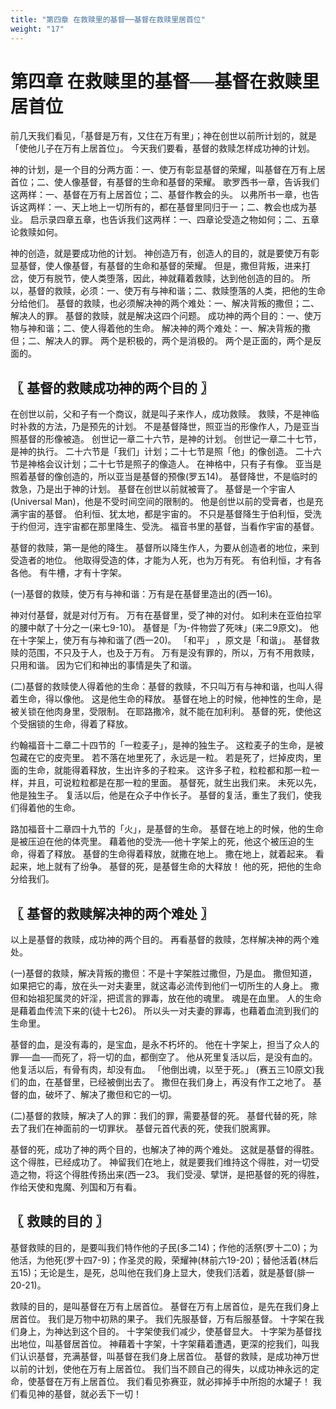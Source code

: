 ```yaml
---
title: "第四章 在救赎里的基督──基督在救赎里居首位"
weight: "17"
---
```


# 第四章 在救赎里的基督──基督在救赎里居首位


前几天我们看见，「基督是万有，又住在万有里」；神在创世以前所计划的，就是「使他儿子在万有上居首位」。
今天我们要看，基督的救赎怎样成功神的计划。

神的计划，是一个目的分两方面：一、使万有彰显基督的荣耀，叫基督在万有上居首位；二、使人像基督，有基督的生命和基督的荣耀。
歌罗西书一章，告诉我们这两样：一、基督在万有上居首位；二、基督作教会的头。
以弗所书一章，也告诉这两样：一、天上地上一切所有的，都在基督里同归于一；二、教会也成为基业。
启示录四章五章，也告诉我们这两样：一、四章论受造之物如何；二、五章论救赎如何。

神的创造，就是要成功他的计划。
神创造万有，创造人的目的，就是要使万有彰显基督，使人像基督，有基督的生命和基督的荣耀。
但是，撒但背叛，进来打岔，使万有脱节，使人类堕落，因此，神就藉着救赎，达到他创造的目的。
所以，基督的救赎，必须：一、使万有与神和谐；二、救赎堕落的人类，把他的生命分给他们。
基督的救赎，也必须解决神的两个难处：一、解决背叛的撒但；二、解决人的罪。
基督的救赎，就是解决这四个问题。
成功神的两个目的：一、使万物与神和谐；二、使人得着他的生命。
解决神的两个难处：一、解决背叛的撒但；二、解决人的罪。
两个是积极的，两个是消极的。
两个是正面的，两个是反面的。

## 〖 基督的救赎成功神的两个目的 〗

在创世以前，父和子有一个商议，就是叫子来作人，成功救赎。
救赎，不是神临时补救的方法，乃是预先的计划。
不是基督降世，照亚当的形像作人，乃是亚当照基督的形像被造。
创世记一章二十六节，是神的计划。
创世记一章二十七节，是神的执行。
二十六节是「我们」计划；二十七节是照「他」的像创造。
二十六节是神格会议计划；二十七节是照子的像造人。
在神格中，只有子有像。
亚当是照着基督的像创造的，所以亚当是基督的预像(罗五14)。
基督降世，不是临时的救急，乃是出于神的计划。
基督在创世以前就被膏了。
基督是一个宇宙人(Universal Man)，他是不受时间空间的限制的。
他是创世以前的受膏者，也是充满宇宙的基督。
伯利恒、犹太地，都是宇宙的。
不只是基督降生于伯利恒，受洗于约但河，连宇宙都在那里降生、受洗。
福音书里的基督，当看作宇宙的基督。

基督的救赎，第一是他的降生。
基督所以降生作人，为要从创造者的地位，来到受造者的地位。
他取得受造的体，才能为人死，也为万有死。
有伯利恒，才有各各他。
有牛槽，才有十字架。

(一)基督的救赎，使万有与神和谐：万有是在基督里造出的(西一16)。

神对付基督，就是对付万有。
万有在基督里，受了神的对付。
如利未在亚伯拉罕的腰中献了十分之一(来七9-10)。
基督是「为-件物尝了死味」(来二9原文)。
他在十字架上，使万有与神和谐了(西一20)。
「和平」
，原文是「和谐」。
基督救赎的范围，不只及于人，也及于万有。
万有是没有罪的，所以，万有不用救赎，只用和谐。
因为它们和神出的事情是失了和谐。

(二)基督的救赎使人得着他的生命：基督的救赎，不只叫万有与神和谐，也叫人得着生命，得以像他。
这是他生命的释放。
基督在地上的时候，他神性的生命，是被关锁在他肉身里，受限制。
在耶路撒冷，就不能在加利利。
基督的死，使他这个受捆锁的生命，得着了释放。

约翰福音十二章二十四节的「一粒麦子」，是神的独生子。
这粒麦子的生命，是被包藏在它的皮壳里。
若不落在地里死了，永远是一粒。
若是死了，烂掉皮肉，里面的生命，就能得着释放，生出许多的子粒来。
这许多子粒，粒粒都和那一粒一样，并且，可说粒粒都是在那一粒的里面。
基督死，就生出我们来。
未死以先，他是独生子。
复活以后，他是在众子中作长子。
基督的复活，重生了我们，使我们得着他的生命。

路加福音十二章四十九节的「火」，是基督的生命。
基督在地上的时候，他的生命是被压迫在他的体壳里。
藉着他的受洗──他十字架上的死，他这个被压迫的生命，得着了释放。
基督的生命得着释放，就撒在地上。
撒在地上，就着起来。
看起来，地上就有了纷争。
基督的死，是基督生命的大释放！
他的死，把他的生命分给我们。

## 〖 基督的救赎解决神的两个难处 〗

以上是基督的救赎，成功神的两个目的。
再看基督的救赎，怎样解决神的两个难处。

(一)基督的救赎，解决背叛的撒但：不是十字架胜过撒但，乃是血。
撒但知道，如果把它的毒，放在头一对夫妻里，就这毒必流传到他们一切所生的人身上。
撒但和始祖犯属灵的奸淫，把谎言的罪毒，放在他的魂里。
魂是在血里。
人的生命是藉着血传流下来的(徒十七26)。
所以头一对夫妻的罪毒，也藉着血流到我们的生命里。

基督的血，是没有毒的，是宝血，是永不朽坏的。
他在十字架上，担当了众人的罪──血──而死了，将一切的血，都倒空了。
他从死里复活以后，是没有血的。
他复活以后，有骨有肉，却没有血。
「他倒出魂，以至于死。」
(赛五三10原文)我们的血，在基督里，已经被倒出去了。
撒但在我们身上，再没有作工之地了。
基督的血，破坏了、解决了撒但和它的一切。

(二)基督的救赎，解决了人的罪：我们的罪，需要基督的死。
基督代替的死，除去了我们在神面前的一切罪状。
基督元首代表的死，使我们脱离罪。

基督的死，成功了神的两个目的，也解决了神的两个难处。
这就是基督的得胜。
这个得胜，已经成功了。
神留我们在地上，就是要我们维持这个得胜，对一切受造之物，将这个得胜传扬出来(西一23。
我们受浸、擘饼，是把基督的死的得胜，作给天使和鬼魔、列国和万有看。

## 〖 救赎的目的 〗

基督救赎的目的，是要叫我们特作他的子民(多二14)；作他的活祭(罗十二0)；为他活，为他死(罗十四7-9)；作圣灵的殿，荣耀神(林前六19-20)；替他活着(林后五15)；无论是生，是死，总叫他在我们身上显大，使我们活着，就是基督(腓一20-21)。

救赎的目的，是叫基督在万有上居首位。
基督在万有上居首位，是先在我们身上居首位。
我们是万物中初熟的果子。
我们先服基督，万有后服基督。
十字架在我们身上，为神达到这个目的。
十字架使我们减少，使基督显大。
十字架为基督找出地位，叫基督居首位。
神藉着十字架，十字架藉着遭遇，更深的挖我们，叫我们认识基督，充满基督，叫基督在我们身上居首位。
基督的救赎，是成功神万世以前的计划，使他在万有上居首位。
我们当不顾自己的得失，以成功神永远的定命，使基督在万有上居首位。
我们看见弥赛亚，就必摔掉手中所抱的水罐子！
我们看见神的基督，就必丢下一切！
